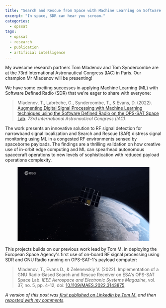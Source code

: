 ```yaml
---
title: "Search and Rescue from Space with Machine Learning on Software Defined Radio"
excerpt: "In space, SDR can hear you scream."
categories:
  - opssat
tags:
  - opssat
  - research
  - publication
  - artificial intelligence
---
```


My awesome research partners Tom Mladenov and Tom Syndercombe are at the 73rd International Astronautical Congress (IAC) in Paris. Our champion Mr Mladenov will be presenting!

We have some exciting successes in applying Machine Learning (ML) with Software Defined Radio (SDR) that we're eager to share with everyone:

> Mladenov, T., Labrèche, G., Syndercombe, T., & Evans, D. (2022). [Augmenting Digital Signal Processing with Machine Learning techniques using the Software Defined Radio on the OPS-SAT Space Lab](https://www.researchgate.net/publication/370805902_Augmenting_Digital_Signal_Processing_with_Machine_Learning_techniques_using_the_Software_Defined_Radio_on_the_OPS-SAT_Space_Lab). *73rd International Astronautical Congress (IAC)*.

The work presents an innovative solution to RF signal detection for narrowband signal localization and Search and Rescue (SAR) distress signal monitoring using ML in a congested RF environments sensed by spaceborne payloads. The findings are a thrilling validation on how creative use of in-orbit edge computing and ML can spearhead autonomous spacecraft operations to new levels of sophistication with reduced payload operations complexity.

<figure>
  <a href="/assets/images/posts/2022-09-19/ESA_OPS-SAT-1.gif"><img src="/assets/images/posts/2022-09-19/ESA_OPS-SAT-1.gif"></a>
</figure>

This projects builds on our previous work lead by Tom M. in deploying the European Space Agency's first use of on-board RF signal processing using SDR and GNU Radio running on OPS-SAT-1's payload computer:

> Mladenov, T., Evans D., & Zelenevskiy V. (2022). Implementation of a GNU Radio-Based Search and Rescue Receiver on ESA's OPS-SAT Space Lab. *IEEE Aerospace and Electronic Systems Magazine*, vol. 37, no. 5, pp. 4-12, doi: [10.1109/MAES.2022.3143875](https://doi.org/10.1109/MAES.2022.3143875).

*A version of this post was [first published on LinkedIn by Tom M.](https://www.linkedin.com/posts/tom-mladenov_sdr-activity-6975223036622843904-UbT2/) and then [reposted with my comments](https://www.linkedin.com/posts/georgeslabreche_sdr-activity-6977561708781309952-Xd9h/).*



